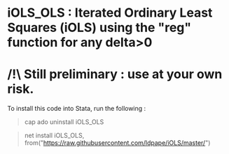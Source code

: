 # iOLS_OLS : Iterated Ordinary Least Squares (iOLS) using the "reg" function for any delta>0

# /!\ Still preliminary : use at your own risk.
To install this code into Stata, run the following : 

>cap ado uninstall iOLS_OLS

>net install iOLS_OLS, from("https://raw.githubusercontent.com/ldpape/iOLS/master/")

